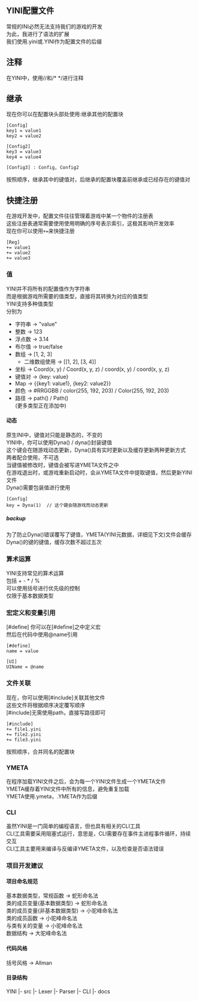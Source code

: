 ## YINI配置文件
常规的INI必然无法支持我们的游戏的开发  
为此，我进行了语法的扩展  
我们使用.yini或.YINI作为配置文件的后缀  

## 注释
在YINI中，使用//和/* */进行注释  

## 继承
现在你可以在配置块头部处使用:继承其他的配置块  

```YINI
[Config]
key1 = value1
key2 = value2

[Config2]
key3 = value3
key4 = value4

[Config3] : Config, Config2
```
按照顺序，继承其中的键值对，后继承的配置块覆盖前继承或已经存在的键值对  

## 快捷注册
在游戏开发中，配置文件往往管理着游戏中某一个物件的注册表  
这些注册表通常需要使用使用明确的序号表示索引，这极其影响开发效率  
现在你可以使用`+=`来快捷注册  

```YINI
[Reg]
+= value1
+= value2
+= value3
```

### 值
YINI并不将所有的配置值作为字符串  
而是根据游戏所需要的值类型，直接将其转换为对应的值类型  
YINI支持多种值类型  
分别为  
- 字符串  ->  "value"
- 整数  ->  123
- 浮点数  ->  3.14  
- 布尔值  ->  true/false  
- 数组  ->  [1, 2, 3]  
    - 二维数组使用  ->  [[1, 2], [3, 4]]  
- 坐标  ->  Coord(x, y) / Coord(x, y, z) / coord(x, y) / coord(x, y, z)  
- 键值对  ->  {key: value}
- Map  ->  {{key1: value1}, {key2: value2}}
- 颜色  ->  #RRGGBB / color(255, 192, 203) / Color(255, 192, 203)
- 路径  ->  path() / Path()  
(更多类型正在添加中)  

#### 动态
原生INI中，键值对只能是静态的，不变的  
YINI中，你可以使用Dyna() / dyna()封装键值  
这个键会在随游戏动态更新，Dyna()具有实时更新以及缓存更新两种更新方式  
两者配合使用，不可选  
当键值被修改时，键值会被写进YMETA文件之中  
在游戏退出时，或游戏重新启动时，会从YMETA文件中提取键值，然后更新YINI文件  
Dyna()需要包装值进行使用  

```YINI
[Config]
key = Dyna(1)  // 这个键会随游戏而动态更新
```

##### backup
为了防止Dyna()错误覆写了键值，YMETA(YINI元数据，详细见下文)文件会缓存Dyna()的键的键值，缓存次数不超过五次  

### 算术运算
YINI支持常见的算术运算  
包括 + - * / %  
可以使用括号进行优先级的控制  
仅限于基本数据类型  

### 宏定义和变量引用
[#define]
你可以在[#define]之中定义宏  
然后在代码中使用@name引用  

```YINI
[#define]
name = value

[UI]
UIName = @name
```

### 文件关联
现在，你可以使用[#include]关联其他文件  
这些文件将根据顺序决定覆写顺序  
[#include]无需使用path，直接写路径即可  

```YINI
[#include]
+= file1.yini
+= file2.yini
+= file3.yini
```

按照顺序，合并同名的配置块 

### YMETA
在程序加载YINI文件之后，会为每一个YINI文件生成一个YMETA文件  
YMETA缓存着YINI文件中所有的信息，避免重复加载  
YMETA使用.ymeta，.YMETA作为后缀  

### CLI
虽然YINI是一门简单的编程语言，但也具有相关的CLI工具  
CLI工具需要采用阻塞式运行，意思是，CLI需要存在事件主进程事件循环，持续交互  
CLI工具主要用来编译与反编译YMETA文件，以及检查是否语法错误  

### 项目开发建议
#### 项目命名规范
基本数据类型，常规函数  ->  蛇形命名法  
类的成员变量(基本数据类型)  ->  蛇形命名法  
类的成员变量(非基本数据类型)  ->  小驼峰命名法  
类的成员函数  ->  小驼峰命名法  
与类有关的变量  ->  小驼峰命名法  
数据结构  ->  大驼峰命名法  

#### 代码风格
括号风格  ->  Allman  

#### 目录结构
YINI
    |- src
        |- Lexer
        |- Parser
        |- CLI
    |- docs

